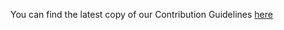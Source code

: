 You can find the latest copy of our Contribution Guidelines [here](https://docs.visoftware.dev/vi-software/guidelines/contribution-guidelines)